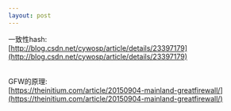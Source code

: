 ```yaml
---
layout: post
---
```



一致性hash:<br>
[http://blog.csdn.net/cywosp/article/details/23397179](http://blog.csdn.net/cywosp/article/details/23397179)
<br><br>

GFW的原理:<br>
[https://theinitium.com/article/20150904-mainland-greatfirewall/](https://theinitium.com/article/20150904-mainland-greatfirewall/)